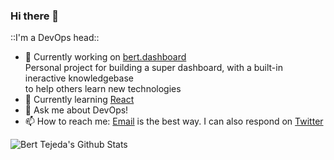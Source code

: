 ### Hi there 👋

::I'm a DevOps head::
- 🔭 Currently working on [bert.dashboard](https://github.com/berttejeda/bert.dashboard)<br />
     Personal project for building a super dashboard, with a built-in ineractive knowledgebase<br />
     to help others learn new technologies
- 🌱 Currently learning [React](https://reactjs.org/docs/getting-started.html)
- 💬 Ask me about DevOps!
- 📫 How to reach me: [Email](mailto://berttejeda@gmail.com) is the best way. I can also respond on [Twitter](https://twitter.com/bertDotSelf)

![Bert Tejeda's Github Stats](https://github-readme-stats.vercel.app/api?username=berttejeda&show_icons=true&theme=dracula&hide_border=true)

<!--
**berttejeda/berttejeda** is a ✨ _special_ ✨ repository because its `README.md` (this file) appears on your GitHub profile.

Here are some ideas to get you started:

- 🔭 I’m currently working on ...
- 🌱 I’m currently learning ...
- 👯 I’m looking to collaborate on ...
- 🤔 I’m looking for help with ...
- 💬 Ask me about ...
- 📫 How to reach me: ...
- 😄 Pronouns: ...
- ⚡ Fun fact: ...
-->
